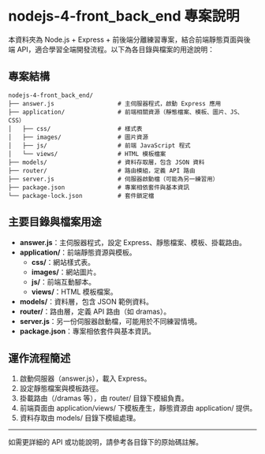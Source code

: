 # nodejs-4-front_back_end 專案說明

本資料夾為 Node.js + Express + 前後端分離練習專案，結合前端靜態頁面與後端 API，適合學習全端開發流程。以下為各目錄與檔案的用途說明：

## 專案結構

```
nodejs-4-front_back_end/
├── answer.js                  # 主伺服器程式，啟動 Express 應用
├── application/               # 前端相關資源（靜態檔案、模板、圖片、JS、CSS）
│   ├── css/                   # 樣式表
│   ├── images/                # 圖片資源
│   ├── js/                    # 前端 JavaScript 程式
│   └── views/                 # HTML 模板檔案
├── models/                    # 資料存取層，包含 JSON 資料
├── router/                    # 路由模組，定義 API 路由
├── server.js                  # 伺服器啟動檔（可能為另一練習用）
├── package.json               # 專案相依套件與基本資訊
└── package-lock.json          # 套件鎖定檔
```

## 主要目錄與檔案用途

- **answer.js**：主伺服器程式，設定 Express、靜態檔案、模板、掛載路由。
- **application/**：前端靜態資源與模板。
  - **css/**：網站樣式表。
  - **images/**：網站圖片。
  - **js/**：前端互動腳本。
  - **views/**：HTML 模板檔案。
- **models/**：資料層，包含 JSON 範例資料。
- **router/**：路由層，定義 API 路由（如 dramas）。
- **server.js**：另一份伺服器啟動檔，可能用於不同練習情境。
- **package.json**：專案相依套件與基本資訊。

## 運作流程簡述

1. 啟動伺服器（answer.js），載入 Express。
2. 設定靜態檔案與模板路徑。
3. 掛載路由（/dramas 等），由 router/ 目錄下模組負責。
4. 前端頁面由 application/views/ 下模板產生，靜態資源由 application/ 提供。
5. 資料存取由 models/ 目錄下模組處理。

---

如需更詳細的 API 或功能說明，請參考各目錄下的原始碼註解。 